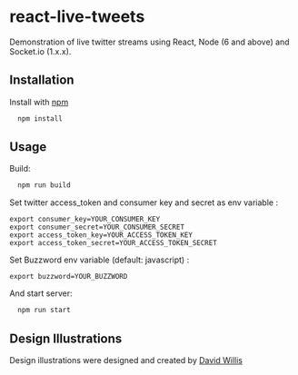# react-live-tweets
Demonstration of live twitter streams using React, Node (6 and above) and Socket.io (1.x.x).

## Installation

Install with [npm](https://www.npmjs.com/)

```sh
  npm install
```

## Usage

Build:
```sh
  npm run build
```

Set twitter access_token and consumer key and secret as env variable :
```
export consumer_key=YOUR_CONSUMER_KEY
export consumer_secret=YOUR_CONSUMER_SECRET
export access_token_key=YOUR_ACCESS_TOKEN_KEY
export access_token_secret=YOUR_ACCESS_TOKEN_SECRET
```

Set Buzzword env variable (default: javascript) :
```
export buzzword=YOUR_BUZZWORD
```

And start server:
```sh
  npm run start
```

## Design Illustrations
Design illustrations were designed and created by [David Willis](https://dribbble.com/DJWillis)
